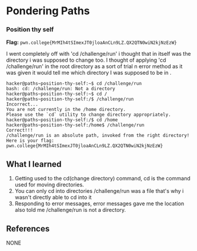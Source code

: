 # Pondering Paths

### Position thy self 

**Flag:** `pwn.college{MrMIh4tSImexJT0jloaAnCLn9LZ.QX2QTN0wiN2kjNzEzW}`

I went completely off with 'cd /challenge/run' i thought that in itself was the directory i was supposed to change too. 
I thought of applying 'cd /challenge/run' in the root directory as a sort of trial n error method as it was given it would tell me which directory I was supposed to be in .

```
hacker@paths~position-thy-self:~$ cd /challenge/run
bash: cd: /challenge/run: Not a directory
hacker@paths~position-thy-self:~$ cd /
hacker@paths~position-thy-self:/$ /challenge/run
Incorrect...
You are not currently in the /home directory.
Please use the `cd` utility to change directory appropriately.
hacker@paths~position-thy-self:/$ cd /home
hacker@paths~position-thy-self:/home$ /challenge/run
Correct!!!
/challenge/run is an absolute path, invoked from the right directory!
Here is your flag:
pwn.college{MrMIh4tSImexJT0jloaAnCLn9LZ.QX2QTN0wiN2kjNzEzW}
```

## What I learned

1. Getting used to the cd(change directory) command, cd is the command used for moving directories.
2. You can only cd into directories /challenge/run was a file that's why i wasn't directly able to cd into it 
3. Responding to error messages, error messages gave me the location also told me /challenge/run is not a directory.

## References

NONE
